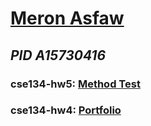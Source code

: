 # [Meron Asfaw](https://github.com/AdulisL)
## *PID A15730416*
### cse134-hw5: [Method Test](https://visionary-manatee-047aaa.netlify.app/)
### cse134-hw4: [Portfolio](https://rainbow-gelato-2846b4.netlify.app/)
